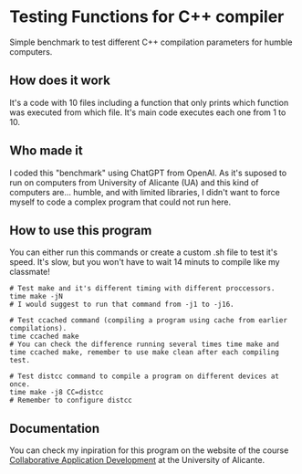 # Testing Functions for C++ compiler

Simple benchmark to test different C++ compilation parameters for humble computers.

## How does it work

It's a code with 10 files including a function that only prints which function was executed from which file. It's main code executes each one from 1 to 10.

## Who made it

I coded this "benchmark" using ChatGPT from OpenAI. As it's suposed to run on computers from University of Alicante (UA) and this kind of computers are... humble, and with limited libraries, I didn't want to force myself to code a complex program that could not run here.

## How to use this program

You can either run this commands or create a custom .sh file to test it's speed. It's slow, but you won't have to wait 14 minuts to compile like my classmate!

```
# Test make and it's different timing with different proccessors.
time make -jN
# I would suggest to run that command from -j1 to -j16.

# Test ccached command (compiling a program using cache from earlier compilations).
time ccached make
# You can check the difference running several times time make and time ccached make, remember to use make clean after each compiling test.

# Test distcc command to compile a program on different devices at once.
time make -j8 CC=distcc
# Remember to configure distcc
```
## Documentation

You can check my inpiration for this program on the website of the course [Collaborative Application Development](https://www.dlsi.ua.es/asignaturas/dca/teoria/l05/lessonh.html) at the University of Alicante.
